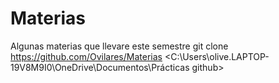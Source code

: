 # Materias
Algunas materias que llevare este semestre
git clone <https://github.com/Ovilares/Materias> <C:\Users\olive.LAPTOP-19V8M9I0\OneDrive\Documentos\Prácticas github>
